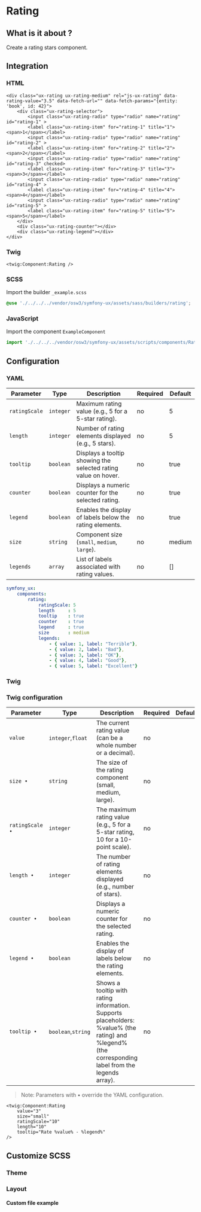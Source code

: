 # Rating



## What is it about ?

Create a rating stars component.



## Integration

<!-- tabs:start -->
### **HTML**

```twig
<div class="ux-rating ux-rating-medium" rel="js-ux-rating" data-rating-value="3.5" data-fetch-url="" data-fetch-params="{entity: 'book', id: 42}">
    <div class="ux-rating-selector">
        <input class="ux-rating-radio" type="radio" name="rating" id="rating-1" >
        <label class="ux-rating-item" for="rating-1" title="1"><span>1</span></label>
        <input class="ux-rating-radio" type="radio" name="rating" id="rating-2" >
        <label class="ux-rating-item" for="rating-2" title="2"><span>2</span></label>
        <input class="ux-rating-radio" type="radio" name="rating" id="rating-3" checked>
        <label class="ux-rating-item" for="rating-3" title="3"><span>3</span></label>
        <input class="ux-rating-radio" type="radio" name="rating" id="rating-4" >
        <label class="ux-rating-item" for="rating-4" title="4"><span>4</span></label>
        <input class="ux-rating-radio" type="radio" name="rating" id="rating-5" >
        <label class="ux-rating-item" for="rating-5" title="5"><span>5</span></label>
    </div>
    <div class="ux-rating-counter"></div>
    <div class="ux-rating-legend"></div>
</div>
``` 

### **Twig**

```twig
<twig:Component:Rating />
``` 

### **SCSS**

Import the builder `_example.scss`

```css 
@use './../../../vendor/osw3/symfony-ux/assets/sass/builders/rating';
```

### **JavaScript**

Import the component `ExampleComponent`

```js
import './../../../vendor/osw3/symfony-ux/assets/scripts/components/RatingComponent';
```
<!-- tabs:end -->



## Configuration

<!-- tabs:start -->
### **YAML**

| Parameter | Type | Description | Required | Default |
|-|-|-|-|-|
| `ratingScale` | `integer` | Maximum rating value (e.g., 5 for a 5-star rating). | no | 5 |
| `length` | `integer` | Number of rating elements displayed (e.g., 5 stars).  | no | 5 |
| `tooltip` | `boolean` | Displays a tooltip showing the selected rating value on hover.  | no | true |
| `counter` | `boolean` | Displays a numeric counter for the selected rating.  | no | true |
| `legend` | `boolean` | Enables the display of labels below the rating elements.  | no | true |
| `size` | `string` | Component size (`small`, `medium`, `large`).	  | no | medium |
| `legends` | `array` | List of labels associated with rating values.	  | no | [] |

```yaml
symfony_ux:
    components:
        rating: 
            ratingScale: 5
            length     : 5
            tooltip    : true
            counter    : true
            legend     : true
            size       : medium
            legends: 
                - { value: 1, label: "Terrible"},
                - { value: 2, label: "Bad"},
                - { value: 3, label: "OK"},
                - { value: 4, label: "Good"},
                - { value: 5, label: "Excellent"}
```

### **Twig**

### Twig configuration

| Parameter | Type | Description | Required | Default |
|-|-|-|-|-|
| `value` | `integer`,`float` | The current rating value (can be a whole number or a decimal). | no |  |
| `size •` | `string` | The size of the rating component (small, medium, large). | no |  |
| `ratingScale •` | `integer` | The maximum rating value (e.g., 5 for a 5-star rating, 10 for a 10-point scale). | no |  |
| `length •` | `integer` | The number of rating elements displayed (e.g., number of stars). | no |  |
| `counter •` | `boolean` | Displays a numeric counter for the selected rating. | no |  |
| `legend •` | `boolean` | Enables the display of labels below the rating elements. | no |  |
| `tooltip •` | `boolean`,`string` | Shows a tooltip with rating information.<br>Supports placeholders: %value% (the rating) and %legend% (the corresponding label from the legends array). | no |  |

> Note: Parameters with • override the YAML configuration.

```twig 
<twig:Component:Rating 
    value="3" 
    size="small"
    ratingScale="10" 
    length="10"
    tooltip="Rate %value% - %legend%"
/>
```
<!-- tabs:end -->




## Customize SCSS

<!-- tabs:start -->

### **Theme**

<!-- ```css 
@use './../../../../bundle/assets/sass/storages/prefix';

$props: map.merge($props, (
    example-color             : var(--#{$prefix}black),
    example-hover-color       : var(--#{$prefix}orange),
    example-bg-color          : var(--#{$prefix}yellow),
    example-hover-bg-color    : var(--#{$prefix}green),
    example-border-color      : var(--#{$prefix}gray-600),
    example-hover-border-color: var(--#{$prefix}gray-700),
));
``` -->

### **Layout**

#### Custom file example

<!-- ```css 
@use './../../../vendor/osw3/symfony-ux/assets/sass/storage/example';

@include example.setPadding(1rem);
@include example.setTransitionType(ease-in-out);
```

<hr>

#### Available mixins

##### `xxxx`

xxxx

```css 
@xxxx;
``` -->
<!-- tabs:end -->
